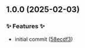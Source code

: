 ## 1.0.0 (2025-02-03)


### ✨ Features ✨

* initial commit ([58ecdf3](https://github.com/AtomiCloud/carboxylic.boron/commit/58ecdf319ab98347c18985fc99139d522587d267))

